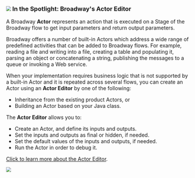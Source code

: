 ### <img src="images/spotlight.png" style="zoom:80%;" /> In the Spotlight: Broadway's Actor Editor

A Broadway **Actor** represents an action that is executed on a Stage of the Broadway flow to get input parameters and return output parameters. 

Broadway offers a number of built-in Actors which address a wide range of predefined activities that can be added to Broadway flows. For example, reading a file and writing into a file, creating a table and populating it, parsing an object or concatenating a string, publishing the messages to a queue or invoking a Web service.

When your implementation requires business logic that is not supported by a built-in Actor and it is repeated across several flows, you can create an Actor using an **Actor Editor** by one of the following: 

* Inheritance from the existing product Actors, or
* Building an Actor based on your Java class.

The **Actor Editor** allows you to:

* Create an Actor, and define its inputs and outputs.
* Set the inputs and outputs as final or hidden, if needed.
* Set the default values of the inputs and outputs, if needed.
* Run the Actor in order to debug it.

[Click to learn more about the Actor Editor](https://support.k2view.com/Academy_6.5/articles/19_Broadway/28_actor_editor.html).

<img src="images/actor_editor_1.PNG" style="zoom:80%;" />

